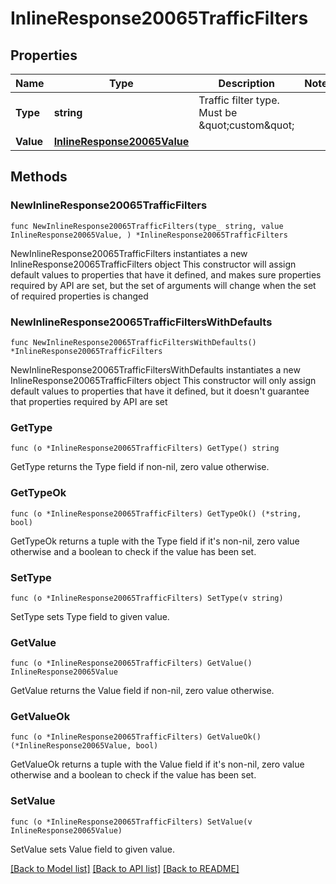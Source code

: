 # InlineResponse20065TrafficFilters

## Properties

Name | Type | Description | Notes
------------ | ------------- | ------------- | -------------
**Type** | **string** | Traffic filter type. Must be \&quot;custom\&quot; | 
**Value** | [**InlineResponse20065Value**](InlineResponse20065Value.md) |  | 

## Methods

### NewInlineResponse20065TrafficFilters

`func NewInlineResponse20065TrafficFilters(type_ string, value InlineResponse20065Value, ) *InlineResponse20065TrafficFilters`

NewInlineResponse20065TrafficFilters instantiates a new InlineResponse20065TrafficFilters object
This constructor will assign default values to properties that have it defined,
and makes sure properties required by API are set, but the set of arguments
will change when the set of required properties is changed

### NewInlineResponse20065TrafficFiltersWithDefaults

`func NewInlineResponse20065TrafficFiltersWithDefaults() *InlineResponse20065TrafficFilters`

NewInlineResponse20065TrafficFiltersWithDefaults instantiates a new InlineResponse20065TrafficFilters object
This constructor will only assign default values to properties that have it defined,
but it doesn't guarantee that properties required by API are set

### GetType

`func (o *InlineResponse20065TrafficFilters) GetType() string`

GetType returns the Type field if non-nil, zero value otherwise.

### GetTypeOk

`func (o *InlineResponse20065TrafficFilters) GetTypeOk() (*string, bool)`

GetTypeOk returns a tuple with the Type field if it's non-nil, zero value otherwise
and a boolean to check if the value has been set.

### SetType

`func (o *InlineResponse20065TrafficFilters) SetType(v string)`

SetType sets Type field to given value.


### GetValue

`func (o *InlineResponse20065TrafficFilters) GetValue() InlineResponse20065Value`

GetValue returns the Value field if non-nil, zero value otherwise.

### GetValueOk

`func (o *InlineResponse20065TrafficFilters) GetValueOk() (*InlineResponse20065Value, bool)`

GetValueOk returns a tuple with the Value field if it's non-nil, zero value otherwise
and a boolean to check if the value has been set.

### SetValue

`func (o *InlineResponse20065TrafficFilters) SetValue(v InlineResponse20065Value)`

SetValue sets Value field to given value.



[[Back to Model list]](../README.md#documentation-for-models) [[Back to API list]](../README.md#documentation-for-api-endpoints) [[Back to README]](../README.md)


